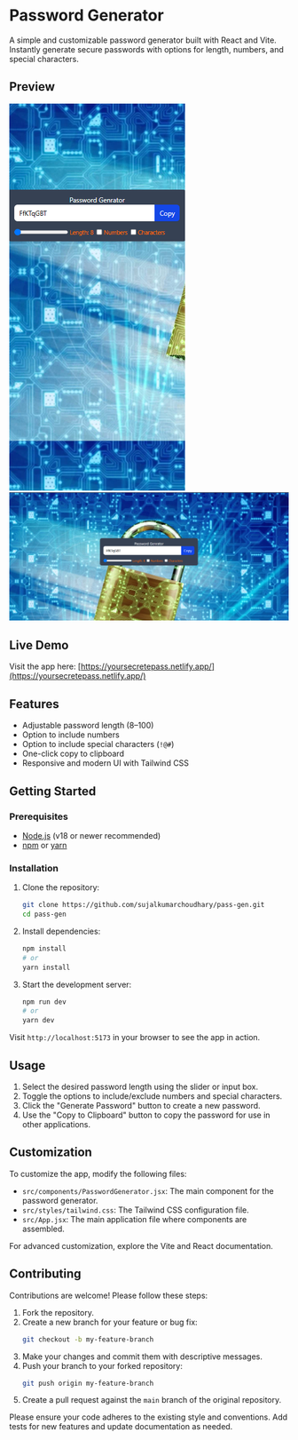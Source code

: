# Password Generator

A simple and customizable password generator built with React and Vite. Instantly generate secure passwords with options for length, numbers, and special characters.

## Preview

![Password Generator Screenshot](public/Screenshot%202025-07-03%20030552.png)
![Password Generator Screenshot](public/Screenshot%202025-07-03%20030610.png)

## Live Demo

Visit the app here: [https://yoursecretepass.netlify.app/](https://yoursecretepass.netlify.app/)

## Features

- Adjustable password length (8–100)
- Option to include numbers
- Option to include special characters (`!@#`)
- One-click copy to clipboard
- Responsive and modern UI with Tailwind CSS

## Getting Started

### Prerequisites

- [Node.js](https://nodejs.org/) (v18 or newer recommended)
- [npm](https://www.npmjs.com/) or [yarn](https://yarnpkg.com/)

### Installation

1. Clone the repository:
   ```sh
   git clone https://github.com/sujalkumarchoudhary/pass-gen.git
   cd pass-gen
   ```
2. Install dependencies:
   ```sh
   npm install
   # or
   yarn install
   ```
3. Start the development server:
   ```sh
   npm run dev
   # or
   yarn dev
   ```

Visit `http://localhost:5173` in your browser to see the app in action.

## Usage

1. Select the desired password length using the slider or input box.
2. Toggle the options to include/exclude numbers and special characters.
3. Click the "Generate Password" button to create a new password.
4. Use the "Copy to Clipboard" button to copy the password for use in other applications.

## Customization

To customize the app, modify the following files:

- `src/components/PasswordGenerator.jsx`: The main component for the password generator.
- `src/styles/tailwind.css`: The Tailwind CSS configuration file.
- `src/App.jsx`: The main application file where components are assembled.

For advanced customization, explore the Vite and React documentation.

## Contributing

Contributions are welcome! Please follow these steps:

1. Fork the repository.
2. Create a new branch for your feature or bug fix:
   ```sh
   git checkout -b my-feature-branch
   ```
3. Make your changes and commit them with descriptive messages.
4. Push your branch to your forked repository:
   ```sh
   git push origin my-feature-branch
   ```
5. Create a pull request against the `main` branch of the original repository.

Please ensure your code adheres to the existing style and conventions. Add tests for new features and update documentation as needed.



